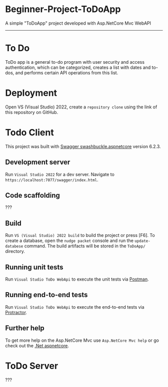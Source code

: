 # Beginner-Project-ToDoApp
A simple "ToDoApp" project developed with Asp.NetCore Mvc WebAPI

___

# To Do
ToDo app is a general to-do program with user security and access authentication, which can be categorized, creates a list with dates and to-dos, and performs certain API operations from this list.

# Deployment 
Open VS (Visual Studio) 2022, create a `repository clone` using the link of this repository on GitHub.


# Todo Client

This project was built with [Swagger swashbuckle.aspnetcore](https://github.com/domaindrivendev/Swashbuckle.AspNetCore) version 6.2.3.

## Development server

Run `Visual Studio 2022` for a dev server. Navigate to `https://localhost:7077/swagger/index.html`.

## Code scaffolding

???

## Build

Run `VS (Visual Studio) 2022 build` to build the project or press [F6]. To create a database, open the `nudge packet` console and run the `update-databese` command. The build artifacts will be stored in the `ToDoApp/` directory.

## Running unit tests

Run `Visual Studio ToDo WebApi` to execute the unit tests via [Postman](https://documenter.getpostman.com/view/27682287/2s93shzpGE/).

## Running end-to-end tests

Run `Visual Studio ToDo WebApi` to execute the end-to-end tests via [Protractor](https://documenter.getpostman.com/view/27682287/2s93shzpGE/).

## Further help

To get more help on the Asp.NetCore Mvc use `Asp.NetCore Mvc help` or go check out the [.Net aspnetcore](https://github.com/dotnet/aspnetcore).

# ToDo Server

???

